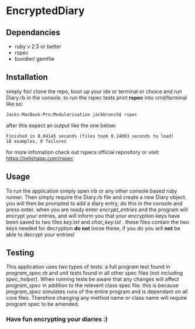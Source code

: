 # EncryptedDiary

## Dependancies

* ruby v 2.5 or better
* rspec
* bundler/ gemfile

## Installation

simply for/ clone the repo, boot up your ide or terminal or choice and run Diary.rb in the console.
to run the rspec tests print **rspec** into cmd/terminal like so:

    Jacks-MacBook-Pro:Modularisation jackbranch$ rspec

after this expect an output like the one below:

  
    Finished in 0.04145 seconds (files took 0.14003 seconds to load)
    18 examples, 0 failures


for more infomation check out rspecs official repository or visit: https://relishapp.com/rspec

## Usage

To run the application simply open irb or any other console based ruby runner.
Then simply require the Diary.rb file and create a new Diary object. you will then be prompted to add a diary entry, do this in the console and press enter. when you are ready enter *encrypt_entries* and the program will encrypt your entries, and will inform you that your encryption keys have been saved to two files *key.txt* and *char_key.txt* . these files contain the two keys needed for decryption **do not** loose these, if you do you will **not** be able to decrypt your entries!

## Testing

This application uses two types of tests: a full program test found in *program_spec.rb* and unit tests found in all other spec files (not including *spec_helper*).
When running tests be aware that any changes will affect *program_spec* in addition to the relevent class spec file. this is because *program_spec* simulates runs of the entire program and is dependant on all core files. Therefore changing any method name or class name will require program spec to be amended.

### Have fun encrypting your diaries :)
